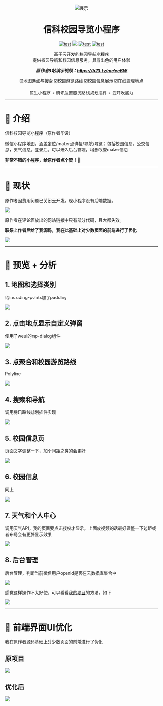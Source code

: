 <div align="center">

![展示](README/logo.png) 
    <h1> 信科校园导览小程序 </h1>

[![test](https://gitee.com/talmudmaster/GIIT-campus-guide/badge/star.svg?theme=dark)](https://gitee.com/talmudmaster/GIIT-campus-guide)
[![](https://img.shields.io/github/stars/talmudmaster/GIIT-campus-guide)](https://github.com/talmudmaster/GIIT-campus-guide)
[![test](https://img.shields.io/badge/platform-微信小程序-green)](https://developers.weixin.qq.com/miniprogram/dev/framework/)
[![test](https://img.shields.io/badge/bilibili原作者-@四枂天-green)](https://space.bilibili.com/228827950)

基于云开发的校园导航小程序  
提供校园导航和校园信息服务，具有出色的用户体验

***原作者B站演示视频：https://b23.tv/meIeeBW***  

☑️地图选点与搜索  ☑️校园游览路线  ☑️校园信息展示  ☑️在线管理地点


原生小程序 + 腾讯位置服务路线规划插件 + 云开发能力
</div>

---

# 📖 介绍
  
信科校园导览小程序（原作者毕设）  

微信小程序地图，涵盖定位/maker点详情/导航/导览；包括校园信息，公交信息，天气信息，登录后，可以进入后台管理，增删改查maker信息  

**非常不错的小程序，给原作者点个赞！💖**

---

# 📢 现状

原作者因费用问题已关闭云开发，现小程序没有后端数据。  

![](README/mini.png)

原作者在评论区放出的网站链接中只有部分代码，且大都失效。

**联系上作者后给了我源码，我在此基础上对少数页面的前端进行了优化**  

![](README/chat.png)

---

# 🤩 预览 + 分析

## 1. 地图和选择类别

给including-points加了padding

![](README/1.png)  

## 2. 点击地点显示自定义弹窗

使用了weui的mp-dialog组件

![](README/2.png)

## 3. 点聚合和校园游览路线

Polyline

![](README/3.png)

## 4. 搜索和导航

调用腾讯路线规划插件实现

![](README/4.png)

## 5. 校园信息页

页面文字调整一下，加个间距之类的会更好

![](README/5.png)

## 6. 校园信息

同上

![](README/6.png)

## 7. 天气和个人中心

调用天气API，我的页面要点击授权才显示。上面放视频的话最好调整一下边距或者布局会有更好显示效果

![](README/7.png)

## 8. 后台管理

后台管理，判断当前微信用户openid是否在云数据库集合中

![](README/8.png)

感觉这样操作不太好使，可以看看[我的项目](https://gitee.com/talmudmaster/GLU-Campus-Guide)的方法，如下

![](README/guanli.png)

---

# 🎨 前端界面UI优化

我在原作者源码基础上对少数页面的前端进行了优化

## 原项目

![](README/origin.png)

## **优化后**

![](README/optimize.png)